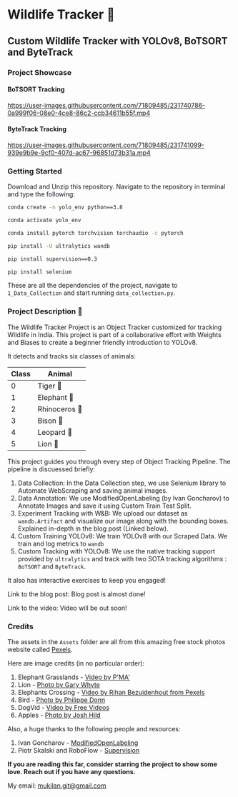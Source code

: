 # Wildlife Tracker 🐘
## Custom Wildlife Tracker with YOLOv8, BoTSORT and ByteTrack

### Project Showcase

#### BoTSORT Tracking 
https://user-images.githubusercontent.com/71809485/231740786-0a999f06-08e0-4ce8-86c2-ccb34611b55f.mp4

#### ByteTrack Tracking
https://user-images.githubusercontent.com/71809485/231741099-939e9b9e-9cf0-407d-ac67-96851d73b31a.mp4



### Getting Started
Download and Unzip this repository. Navigate to the repository in terminal and type the following:

```Bash
conda create -n yolo_env python==3.8

conda activate yolo_env

conda install pytorch torchvision torchaudio -c pytorch

pip install -U ultralytics wandb

pip install supervision==0.3

pip install selenium
```

These are all the dependencies of the project, navigate to `1_Data_Collection` and start running `data_collection.py`. 

### Project Description 🌌 

The Wildlife Tracker Project is an Object Tracker customized for tracking Wildlife in India. This project is part of a collaborative effort with Weights and Biases to create a beginner friendly introduction to YOLOv8. 

It detects and tracks six classes of animals: 

| Class | Animal|
|------|--------|
|0|Tiger 🐯|
|1|Elephant 🐘| 
|2|Rhinoceros 🦏| 
|3|Bison 🦬| 
|4|Leopard 🐆| 
|5|Lion 🦁|

This project guides you through every step of Object Tracking Pipeline. The pipeline is discuessed briefly:
1. Data Collection: In the Data Collection step, we use Selenium library to Automate WebScraping and saving animal images.
2. Data Annotation: We use ModifiedOpenLabeling (by Ivan Goncharov) to Annotate Images and save it using Custom Train Test Split. 
3. Experiment Tracking with W&B: We upload our dataset as `wandb.Artifact` and visualize our image along with the bounding boxes. Explained in-depth in the blog post (Linked below).
4. Custom Training YOLOv8: We train YOLOv8 with our Scraped Data. We train and log metrics to `wandb`
5. Custom Tracking with YOLOv8: We use the native tracking support provided by `ultralytics` and track with two SOTA tracking algorithms : `BoTSORT` and `ByteTrack`. 

It also has interactive exercises to keep you engaged!

Link to the blog post: Blog post is almost done!

Link to the video: Video will be out soon!

### Credits
The assets in the `Assets` folder are all from this amazing free stock photos website called [Pexels](https://www.pexels.com/). 

Here are image credits (in no particular order):
1. Elephant Grasslands - [Video by P'MA'](https://www.pexels.com/video/a-family-of-elephant-roaming-at-a-grassland-2835528/)
2. Lion - [Photo by Gary Whyte](https://www.pexels.com/photo/pride-of-lions-724626/)
3. Elephants Crossing - [Video by Rihan Bezuidenhout from Pexels](https://www.pexels.com/video/elephants-crossing-a-road-in-a-savanna-12596710/)
4. Bird - [Photo by Philippe Donn](https://www.pexels.com/photo/brown-hummingbird-selective-focus-photography-1133957/)
5. DogVid - [Video by Free Videos](https://www.pexels.com/video/dog-at-the-beach-853936/)
6. Apples - [Photo by Josh Hild](https://www.pexels.com/photo/red-apples-on-wooden-crates-2949140/)

Also, a huge thanks to the following people and resources:
1. Ivan Goncharov - [ModifiedOpenLabeling](https://github.com/ivangrov/ModifiedOpenLabelling)
2. Piotr Skalski and RoboFlow - [Supervision](https://github.com/roboflow/supervision)

**If you are reading this far, consider starring the project to show some love. Reach out if you have any questions.**

My email: mukilan.git@gmail.com 
